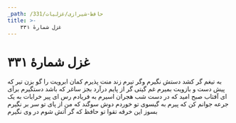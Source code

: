 ```yaml
---
_path: /حافظ-شیرازی/غزلیات/331
title: >-
    غزل شمارهٔ ۳۳۱
---
```

# غزل شمارهٔ ۳۳۱

به تیغم گر کشد دستش نگیرم
وگر تیرم زند منت پذیرم
کمان ابرویت را گو بزن تیر
که پیش دست و بازویت بمیرم
غم گیتی گر از پایم درآرد
بجز ساغر که باشد دستگیرم
برآی ای آفتاب صبح امید
که در دست شب هجران اسیرم
به فریادم رس ای پیر خرابات
به یک جرعه جوانم کن که پیرم
به گیسوی تو خوردم دوش سوگند
که من از پای تو سر بر نگیرم
بسوز این خرقه تقوا تو حافظ
که گر آتش شوم در وی نگیرم
